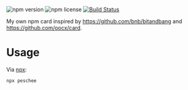 ![npm version](https://img.shields.io/npm/v/peschee.svg) ![npm license](https://img.shields.io/npm/l/peschee.svg) [![Build Status](https://travis-ci.com/peschee/card.svg?branch=master)](https://travis-ci.com/peschee/card)

My own npm card inspired by https://github.com/bnb/bitandbang and https://github.com/oocx/card.

# Usage

Via [npx]:

```
npx peschee
```

[npx]: https://www.npmjs.com/package/npx
